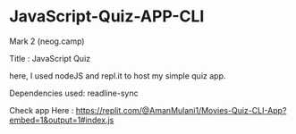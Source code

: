 # JavaScript-Quiz-APP-CLI
Mark 2 (neog.camp)


Title : JavaScript Quiz

here, I used nodeJS and repl.it to host my simple quiz app.

Dependencies used:
readline-sync

Check app Here : https://replit.com/@AmanMulani1/Movies-Quiz-CLI-App?embed=1&output=1#index.js
